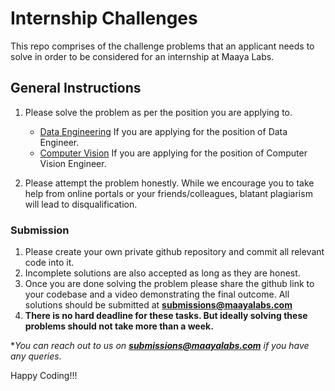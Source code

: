# Internship Challenges
This repo comprises of the challenge problems that an applicant needs to solve in order
 to be considered for an internship at Maaya Labs.
 
## General Instructions

1. Please solve the problem as per the position you are applying to. 
    - [Data Engineering](data_engineering) If you are applying for the position of Data Engineer.
    - [Computer Vision](computer_vision) If you are applying for the position of Computer Vision Engineer.

2. Please attempt the problem honestly. While we encourage you to take help from online portals or your friends/colleagues, blatant plagiarism will lead to disqualification. 


### Submission

1. Please create your own private github repository and commit all relevant code into it.
2. Incomplete solutions are also accepted as long as they are honest. 
3. Once you are done solving the problem please share the github link to your codebase and a video demonstrating the
 final outcome. All solutions should be submitted at **submissions@maayalabs.com**
 4. **There is no hard deadline for these tasks. But ideally solving these problems should not take more than a week.**

**You can reach out to us on **submissions@maayalabs.com** if you have any queries.*

Happy Coding!!!


